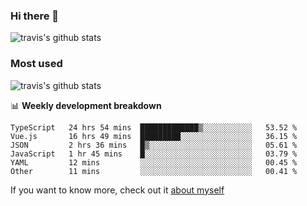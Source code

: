 ### Hi there 👋

<!--
**HondryTravis/HondryTravis** is a ✨ _special_ ✨ repository because its `README.md` (this file) appears on your GitHub profile.

Here are some ideas to get you started:

- 🔭 I’m currently working on ...
- 🌱 I’m currently learning ...
- 👯 I’m looking to collaborate on ...
- 🤔 I’m looking for help with ...
- 💬 Ask me about ...
- 📫 How to reach me: ...
- 😄 Pronouns: ...
- ⚡ Fun fact: ...
-->

![travis's github stats](https://github-readme-stats.vercel.app/api?username=HondryTravis&hide=stars)
### Most used
![travis's github stats](https://github-readme-stats.anuraghazra1.vercel.app/api/top-langs/?username=HondryTravis&layout=compact&hide_title=true)

📊 **Weekly development breakdown**

<!--START_SECTION:waka-->

```text
TypeScript   24 hrs 54 mins  █████████████▒░░░░░░░░░░░   53.52 %
Vue.js       16 hrs 49 mins  █████████░░░░░░░░░░░░░░░░   36.15 %
JSON         2 hrs 36 mins   █▒░░░░░░░░░░░░░░░░░░░░░░░   05.61 %
JavaScript   1 hr 45 mins    █░░░░░░░░░░░░░░░░░░░░░░░░   03.79 %
YAML         12 mins         ░░░░░░░░░░░░░░░░░░░░░░░░░   00.45 %
Other        11 mins         ░░░░░░░░░░░░░░░░░░░░░░░░░   00.41 %
```

<!--END_SECTION:waka-->

If you want to know more, check out it [about myself](https://hondrytravis.github.io/)

